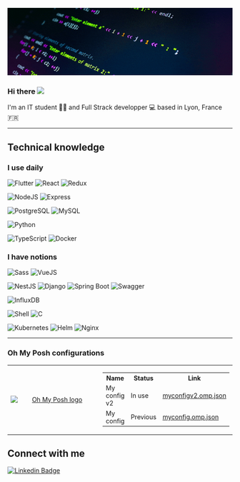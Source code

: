 <img src="assets/Ailoua.gif" alt="Ailoua banner"></img>

<h3>Hi there <img src="https://user-images.githubusercontent.com/42378118/110234147-e3259600-7f4e-11eb-95be-0c4047144dea.gif" width="30"></h3>

I'm an IT student 👨‍🎓 and Full Strack developper 💻 based in Lyon, France 🇫🇷

---

<h2> Technical knowledge </h2>

<h3> I use daily </h3>

![Flutter](https://img.shields.io/badge/Flutter-02569B?style=for-the-badge&logo=flutter&logoColor=white)
![React](https://img.shields.io/badge/React-20232A?style=for-the-badge&logo=react&logoColor=61DAFB)
![Redux](https://img.shields.io/badge/Redux-593D88?style=for-the-badge&logo=redux&logoColor=white)

![NodeJS](https://img.shields.io/badge/Node.js-339933?style=for-the-badge&logo=nodedotjs&logoColor=white)
![Express](https://img.shields.io/badge/Express.js-000000?style=for-the-badge&logo=express&logoColor=white)

![PostgreSQL](https://img.shields.io/badge/PostgreSQL-316192?style=for-the-badge&logo=postgresql&logoColor=white)
![MySQL](https://img.shields.io/badge/MySQL-005C84?style=for-the-badge&logo=mysql&logoColor=white)

![Python](https://img.shields.io/badge/Python-FFD43B?style=for-the-badge&logo=python&logoColor=blue)

![TypeScript](https://img.shields.io/badge/TypeScript-007ACC?style=for-the-badge&logo=typescript&logoColor=white)
![Docker](https://img.shields.io/badge/Docker-2CA5E0?style=for-the-badge&logo=docker&logoColor=white)

<h3> I have notions </h3>

![Sass](https://img.shields.io/badge/Sass-CC6699?style=for-the-badge&logo=sass&logoColor=white)
![VueJS](https://img.shields.io/badge/Vue.js-35495E?style=for-the-badge&logo=vuedotjs&logoColor=4FC08D)

![NestJS](https://img.shields.io/badge/nestjs-E0234E?style=for-the-badge&logo=nestjs&logoColor=white)
![Django](https://img.shields.io/badge/Django-092E20?style=for-the-badge&logo=django&logoColor=green)
![Spring Boot](https://img.shields.io/badge/Spring_Boot-F2F4F9?style=for-the-badge&logo=spring-boot)
![Swagger](https://img.shields.io/badge/Swagger-85EA2D?style=for-the-badge&logo=Swagger&logoColor=white)

![InfluxDB](https://img.shields.io/badge/InfluxDB-22ADF6?style=for-the-badge&logo=InfluxDB&logoColor=white)

![Shell](https://img.shields.io/badge/Shell_Script-121011?style=for-the-badge&logo=gnu-bash&logoColor=white)
![C](https://img.shields.io/badge/C-00599C?style=for-the-badge&logo=c&logoColor=white)

![Kubernetes](https://img.shields.io/badge/kubernetes-326ce5.svg?&style=for-the-badge&logo=kubernetes&logoColor=white)
![Helm](https://img.shields.io/badge/Helm-0F1689?style=for-the-badge&logo=Helm&labelColor=0F1689)
![Nginx](https://img.shields.io/badge/Nginx-009639?style=for-the-badge&logo=nginx&logoColor=white)

---

<h3>Oh My Posh configurations</h3>

<table>
  <tr>
    <td align="center" width="300">
      <a href="https://ohmyposh.dev/">
        <img 
          style="display: block; 
            margin-left: auto;
            margin-right: auto;
            width: 100%;"
          src="https://raw.githubusercontent.com/jandedobbeleer/oh-my-posh/main/website/static/img/logo.png"
          alt="Oh My Posh logo">
        </img>
      </a>
    </td>
    <td align="center">      
      <table style="margin-left: auto; margin-right: auto;">
        <tr><th>Name</th>           <th>Status</th>      <th>Link</th></tr>
        <tr><td>My config v2</td>   <td>In use</td>       <td><a href="https://gist.github.com/eloibrd/523e7b9d55d99da5f37b26d72b8ebabd"> myconfigv2.omp.json </a></td></tr>
        <tr><td>My config</td>        <td>Previous</td>       <td><a href="https://gist.github.com/eloibrd/9d14411e133053bd64886c7f7f9421a0"> myconfig.omp.json </a></td></tr>
      </table>
    </td>
  </tr>
</table>

<h2 align="left">Connect with me</h2>

[![Linkedin Badge](https://img.shields.io/badge/LinkedIn-0077B5?style=for-the-badge&logo=linkedin&logoColor=white)](https://www.linkedin.com/in/eloi-bernard-42590a196/)
